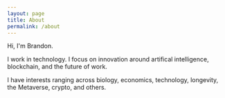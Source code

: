 ```yaml
---
layout: page
title: About
permalink: /about
---
```


Hi, I'm Brandon.

I work in technology. I focus on innovation around artifical intelligence, blockchain, and the future of work.

I have interests ranging across biology, economics, technology, longevity, the Metaverse, crypto, and others.
